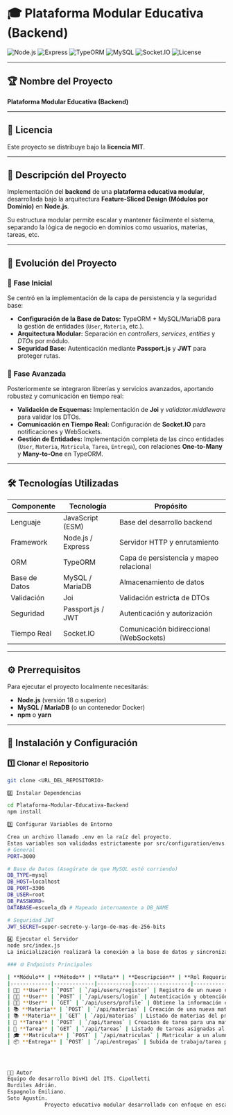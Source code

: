 # 🎓 Plataforma Modular Educativa (Backend)

![Node.js](https://img.shields.io/badge/Node.js-18+-green?logo=node.js)
![Express](https://img.shields.io/badge/Express.js-Framework-lightgrey?logo=express)
![TypeORM](https://img.shields.io/badge/TypeORM-Data%20Mapper-orange?logo=typeorm)
![MySQL](https://img.shields.io/badge/MySQL-Database-blue?logo=mysql)
![Socket.IO](https://img.shields.io/badge/Socket.IO-Realtime-black?logo=socket.io)
![License](https://img.shields.io/badge/License-MIT-yellow.svg)

---

## 🏆 Nombre del Proyecto
**Plataforma Modular Educativa (Backend)**

---

## 📜 Licencia
Este proyecto se distribuye bajo la **licencia MIT**.

---

## 📝 Descripción del Proyecto
Implementación del **backend** de una **plataforma educativa modular**, desarrollada bajo la arquitectura **Feature-Sliced Design (Módulos por Dominio)** en **Node.js**.

Su estructura modular permite escalar y mantener fácilmente el sistema, separando la lógica de negocio en dominios como usuarios, materias, tareas, etc.

---

## 🚀 Evolución del Proyecto

### 🔹 **Fase Inicial**
Se centró en la implementación de la capa de persistencia y la seguridad base:

- **Configuración de la Base de Datos:** TypeORM + MySQL/MariaDB para la gestión de entidades (`User`, `Materia`, etc.).  
- **Arquitectura Modular:** Separación en *controllers*, *services*, *entities* y *DTOs* por módulo.  
- **Seguridad Base:** Autenticación mediante **Passport.js** y **JWT** para proteger rutas.  

### 🔹 **Fase Avanzada**
Posteriormente se integraron librerías y servicios avanzados, aportando robustez y comunicación en tiempo real:

- **Validación de Esquemas:** Implementación de **Joi** y *validator.middleware* para validar los DTOs.  
- **Comunicación en Tiempo Real:** Configuración de **Socket.IO** para notificaciones y WebSockets.  
- **Gestión de Entidades:** Implementación completa de las cinco entidades (`User`, `Materia`, `Matricula`, `Tarea`, `Entrega`), con relaciones **One-to-Many** y **Many-to-One** en TypeORM.

---

## 🛠️ Tecnologías Utilizadas

| **Componente** | **Tecnología** | **Propósito** |
|----------------|----------------|----------------|
| Lenguaje | JavaScript (ESM) | Base del desarrollo backend |
| Framework | Node.js / Express | Servidor HTTP y enrutamiento |
| ORM | TypeORM | Capa de persistencia y mapeo relacional |
| Base de Datos | MySQL / MariaDB | Almacenamiento de datos |
| Validación | Joi | Validación estricta de DTOs |
| Seguridad | Passport.js / JWT | Autenticación y autorización |
| Tiempo Real | Socket.IO | Comunicación bidireccional (WebSockets) |

---

## ⚙️ Prerrequisitos

Para ejecutar el proyecto localmente necesitarás:

- **Node.js** (versión 18 o superior)
- **MySQL / MariaDB** (o un contenedor Docker)
- **npm** o **yarn**

---

## 🚀 Instalación y Configuración

### 1️⃣ Clonar el Repositorio
```bash
git clone <URL_DEL_REPOSITORIO>

2️⃣ Instalar Dependencias

cd Plataforma-Modular-Educativa-Backend
npm install

3️⃣ Configurar Variables de Entorno

Crea un archivo llamado .env en la raíz del proyecto.
Estas variables son validadas estrictamente por src/configuration/envs.js.
# General
PORT=3000

# Base de Datos (Asegúrate de que MySQL esté corriendo)
DB_TYPE=mysql
DB_HOST=localhost
DB_PORT=3306
DB_USER=root
DB_PASSWORD=
DATABASE=escuela_db # Mapeado internamente a DB_NAME

# Seguridad JWT
JWT_SECRET=super-secreto-y-largo-de-mas-de-256-bits

4️⃣ Ejecutar el Servidor
node src/index.js
La inicialización realizará la conexión a la base de datos y sincronizará las entidades (creando las tablas si no existen).

### 🌐 Endpoints Principales

| **Módulo** | **Método** | **Ruta** | **Descripción** | **Rol Requerido** | **Estado** |
|-------------|-------------|-----------|------------------|-------------------|-------------|
| 🧑‍🎓 **User** | `POST` | `/api/users/register` | Registro de un nuevo usuario (Alumno, Profesor o Admin). | Público | ✅ 201 |
| 🧑‍🎓 **User** | `POST` | `/api/users/login` | Autenticación y obtención de un token JWT. | Público | ✅ 200 |
| 🧑‍🎓 **User** | `GET` | `/api/users/profile` | Obtiene la información del usuario autenticado. | Privado (JWT) | ✅ 200 |
| 📚 **Materia** | `POST` | `/api/materias` | Creación de una nueva materia. | Profesor/Admin | ✅ 201 |
| 📚 **Materia** | `GET` | `/api/materias` | Listado de materias del profesor logueado. | Profesor | ✅ 200 |
| 📝 **Tarea** | `POST` | `/api/tareas` | Creación de tarea para una materia. | Profesor/Admin | ✅ 201 |
| 📝 **Tarea** | `GET` | `/api/tareas` | Listado de tareas asignadas al alumno. | Alumno | ✅ 200 |
| 🎓 **Matricula** | `POST` | `/api/matriculas` | Matricular a un alumno en una materia. | Admin/Profesor | ✅ 201 |
| 📦 **Entrega** | `POST` | `/api/entregas` | Subida de trabajo/tarea por el alumno. | Alumno | ✅ 201 |




👨‍💻 Autor
Equipo de desarrollo DivH1 del ITS. Cipolletti
Burdiles Adrián.
Espagnolo Emiliano.
Soto Agustín.
            Proyecto educativo modular desarrollado con enfoque en escalabilidad, mantenibilidad y buenas prácticas en Node.js. Para presentar como trabajo práctico de la materia BACKEND Liderada por el Profesor Aqueveque Roverto.
